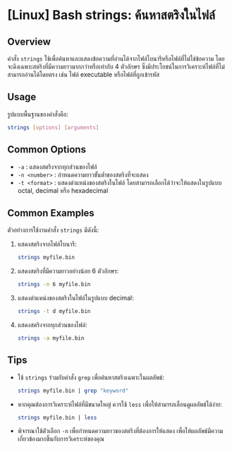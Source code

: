 # [Linux] Bash strings: ค้นหาสตริงในไฟล์

## Overview
คำสั่ง `strings` ใช้เพื่อค้นหาและแสดงข้อความที่อ่านได้จากไฟล์ไบนารีหรือไฟล์ที่ไม่ใช่ข้อความ โดยจะดึงเฉพาะสตริงที่มีความยาวมากกว่าหรือเท่ากับ 4 ตัวอักษร ซึ่งมีประโยชน์ในการวิเคราะห์ไฟล์ที่ไม่สามารถอ่านได้โดยตรง เช่น ไฟล์ executable หรือไฟล์ที่ถูกเข้ารหัส

## Usage
รูปแบบพื้นฐานของคำสั่งคือ:

```bash
strings [options] [arguments]
```

## Common Options
- `-a` : แสดงสตริงจากทุกส่วนของไฟล์
- `-n <number>` : กำหนดความยาวขั้นต่ำของสตริงที่จะแสดง
- `-t <format>` : แสดงตำแหน่งของสตริงในไฟล์ โดยสามารถเลือกได้ว่าจะให้แสดงในรูปแบบ octal, decimal หรือ hexadecimal

## Common Examples
ตัวอย่างการใช้งานคำสั่ง `strings` มีดังนี้:

1. แสดงสตริงจากไฟล์ไบนารี:
   ```bash
   strings myfile.bin
   ```

2. แสดงสตริงที่มีความยาวอย่างน้อย 6 ตัวอักษร:
   ```bash
   strings -n 6 myfile.bin
   ```

3. แสดงตำแหน่งของสตริงในไฟล์ในรูปแบบ decimal:
   ```bash
   strings -t d myfile.bin
   ```

4. แสดงสตริงจากทุกส่วนของไฟล์:
   ```bash
   strings -a myfile.bin
   ```

## Tips
- ใช้ `strings` ร่วมกับคำสั่ง `grep` เพื่อค้นหาสตริงเฉพาะในผลลัพธ์:
  ```bash
  strings myfile.bin | grep "keyword"
  ```
- หากคุณต้องการวิเคราะห์ไฟล์ที่มีขนาดใหญ่ ควรใช้ `less` เพื่อให้สามารถเลื่อนดูผลลัพธ์ได้ง่าย:
  ```bash
  strings myfile.bin | less
  ```
- พิจารณาใช้ตัวเลือก `-n` เพื่อกำหนดความยาวของสตริงที่ต้องการให้แสดง เพื่อให้ผลลัพธ์มีความเกี่ยวข้องมากขึ้นกับการวิเคราะห์ของคุณ